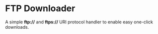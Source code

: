 # FTP Downloader

A simple **ftp://** and **ftps://** URI protocol handler to enable easy one-click downloads.
